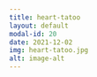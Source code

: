 ```yaml
---
title: heart-tatoo
layout: default
modal-id: 20
date: 2021-12-02
img: heart-tatoo.jpg
alt: image-alt
---
```

